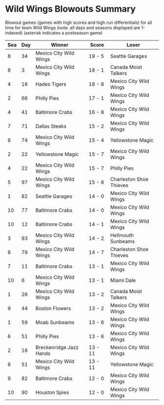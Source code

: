 # Wild Wings Blowouts Summary



Blowout games (games with high scores and high run differentials) for all time for team Wild Wings (note: all days and seasons displayed are 1-indexed) (asterisk indicates a postseason game)


| Sea | Day | Winner | Score | Loser | 
| ------ |------ |------ |------ |------ |
| 8 | 34 | Mexico City Wild Wings | 19 - 5 | Seattle Garages | 
| 8 | 3 | Mexico City Wild Wings | 18 - 1 | Canada Moist Talkers | 
| 4 | 16 | Hades Tigers | 18 - 8 | Mexico City Wild Wings | 
| 2 | 66 | Philly Pies | 17 - 1 | Mexico City Wild Wings | 
| 4 | 41 | Baltimore Crabs | 16 - 8 | Mexico City Wild Wings | 
| 7 | 71 | Dallas Steaks | 15 - 2 | Mexico City Wild Wings | 
| 8 | 74 | Mexico City Wild Wings | 15 - 4 | Yellowstone Magic | 
| 2 | 22 | Yellowstone Magic | 15 - 7 | Mexico City Wild Wings | 
| 4 | 22 | Mexico City Wild Wings | 15 - 7 | Philly Pies | 
| 5 | 97 | Mexico City Wild Wings | 15 - 8 | Charleston Shoe Thieves | 
| 1 | 82 | Seattle Garages | 14 - 0 | Mexico City Wild Wings | 
| 10 | 77 | Baltimore Crabs | 14 - 0 | Mexico City Wild Wings | 
| 10 | 12 | Baltimore Crabs | 14 - 1 | Mexico City Wild Wings | 
| 3 | 93 | Mexico City Wild Wings | 14 - 2 | Hellmouth Sunbeams | 
| 8 | 79 | Mexico City Wild Wings | 14 - 7 | Charleston Shoe Thieves | 
| 7 | 11 | Baltimore Crabs | 13 - 1 | Mexico City Wild Wings | 
| 10 | 6 | Mexico City Wild Wings | 13 - 1 | Miami Dale | 
| 1 | 26 | Mexico City Wild Wings | 13 - 2 | Canada Moist Talkers | 
| 9 | 44 | Boston Flowers | 13 - 2 | Mexico City Wild Wings | 
| 1 | 59 | Moab Sunbeams | 13 - 6 | Mexico City Wild Wings | 
| 6 | 51 | Philly Pies | 13 - 6 | Mexico City Wild Wings | 
| 2 | 16 | Breckenridge Jazz Hands | 13 - 11 | Mexico City Wild Wings | 
| 8 | 51 | Mexico City Wild Wings | 13 - 11 | Yellowstone Magic | 
| 9 | 82 | Baltimore Crabs | 12 - 0 | Mexico City Wild Wings | 
| 10 | 90 | Houston Spies | 12 - 0 | Mexico City Wild Wings | 


